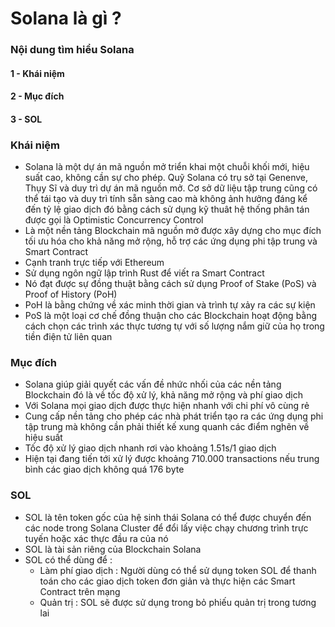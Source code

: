 # Solana là gì ?

### Nội dung tìm hiểu Solana
#### 1 - Khái niệm
#### 2 - Mục đích
#### 3 - SOL

### Khái niệm
- Solana là một dự án mã nguồn mở triển khai một chuỗi khối mới, hiệu suất cao, không cần sự cho phép. Quỹ Solana có trụ sở tại Genenve, Thụy Sĩ và duy trì dự án mã nguồn mở. Cơ sở dữ liệu tập trung cũng có thể tái tạo và duy trì tính sẵn sàng cao mà không ảnh hưởng đáng kể đến tỷ lệ giao dịch đó bằng cách sử dụng kỹ thuât hệ thống phân tán được gọi là Optimistic Concurrency Control
- Là một nền tảng Blockchain mã nguồn mở được xây dựng cho mục đích tối ưu hóa cho khả năng mở rộng, hỗ trợ các ứng dụng phi tập trung và Smart Contract
- Cạnh tranh trực tiếp với Ethereum
- Sử dụng ngôn ngữ lập trình Rust để viết ra Smart Contract
- Nó đạt được sự đồng thuật bằng cách sử dụng Proof of Stake (PoS) và Proof of History (PoH) 
- PoH là bằng chứng về xác minh thời gian và trình tự xảy ra các sự kiện
- PoS là một loại cơ chế đồng thuận cho các Blockchain hoạt động bằng cách chọn các trình xác thực tương tự với số lượng nắm giữ của họ trong tiền điện tử liên quan

### Mục đích
- Solana giúp giải quyết các vấn đề nhức nhối của các nền tảng Blockchain đó là về tốc độ xử lý, khả năng mở rộng và phí giao dịch
- Với Solana mọi giao dịch được thực hiện nhanh với chi phí vô cùng rẻ
- Cung cấp nền tảng cho phép các nhà phát triển tạo ra các ứng dụng phi tập trung mà không cần phải thiết kế xung quanh các điểm nghẽn về hiệu suất
- Tốc độ xử lý giao dịch nhanh rơi vào khoảng 1.51s/1 giao dịch
- Hiện tại đang tiến tới xử lý được khoảng 710.000 transactions nếu trung bình các giao dịch không quá 176 byte

### SOL
- SOL là tên token gốc của hệ sinh thái Solana có thể được chuyển đến các node trong Solana Cluster để đổi lấy việc chạy chương trình trực tuyến hoặc xác thực đầu ra của nó
- SOL là tài sản riêng của Blockchain Solana
- SOL có thể dùng để :
    - Làm phí giao dịch : Người dùng có thể sử dụng token SOL để thanh toán cho các giao dịch token đơn giản và thực hiện các Smart Contract trên mạng
    - Quản trị : SOL sẽ được sử dụng trong bỏ phiếu quản trị trong tương lai
